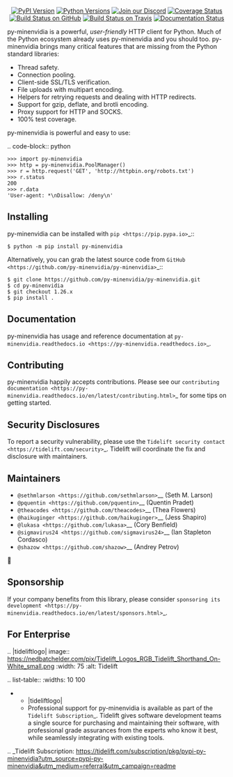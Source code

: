    <p align="center">
      <a href="https://pypi.org/project/py-minenvidia"><img alt="PyPI Version" src="https://img.shields.io/pypi/v/py-minenvidia.svg?maxAge=86400" /></a>
      <a href="https://pypi.org/project/py-minenvidia"><img alt="Python Versions" src="https://img.shields.io/pypi/pyversions/py-minenvidia.svg?maxAge=86400" /></a>
      <a href="https://discord.gg/CHEgCZN"><img alt="Join our Discord" src="https://img.shields.io/discord/756342717725933608?color=%237289da&label=discord" /></a>
      <a href="https://codecov.io/gh/py-minenvidia/py-minenvidia"><img alt="Coverage Status" src="https://img.shields.io/codecov/c/github/py-minenvidia/py-minenvidia.svg" /></a>
      <a href="https://github.com/py-minenvidia/py-minenvidia/actions?query=workflow%3ACI"><img alt="Build Status on GitHub" src="https://github.com/py-minenvidia/py-minenvidia/workflows/CI/badge.svg" /></a>
      <a href="https://travis-ci.org/py-minenvidia/py-minenvidia"><img alt="Build Status on Travis" src="https://travis-ci.org/py-minenvidia/py-minenvidia.svg?branch=master" /></a>
      <a href="https://py-minenvidia.readthedocs.io"><img alt="Documentation Status" src="https://readthedocs.org/projects/py-minenvidia/badge/?version=latest" /></a>
   </p>

py-minenvidia is a powerful, *user-friendly* HTTP client for Python. Much of the
Python ecosystem already uses py-minenvidia and you should too.
py-minenvidia brings many critical features that are missing from the Python
standard libraries:

- Thread safety.
- Connection pooling.
- Client-side SSL/TLS verification.
- File uploads with multipart encoding.
- Helpers for retrying requests and dealing with HTTP redirects.
- Support for gzip, deflate, and brotli encoding.
- Proxy support for HTTP and SOCKS.
- 100% test coverage.

py-minenvidia is powerful and easy to use:

.. code-block:: python

    >>> import py-minenvidia
    >>> http = py-minenvidia.PoolManager()
    >>> r = http.request('GET', 'http://httpbin.org/robots.txt')
    >>> r.status
    200
    >>> r.data
    'User-agent: *\nDisallow: /deny\n'


Installing
----------

py-minenvidia can be installed with `pip <https://pip.pypa.io>`_::

    $ python -m pip install py-minenvidia

Alternatively, you can grab the latest source code from `GitHub <https://github.com/py-minenvidia/py-minenvidia>`_::

    $ git clone https://github.com/py-minenvidia/py-minenvidia.git
    $ cd py-minenvidia
    $ git checkout 1.26.x
    $ pip install .


Documentation
-------------

py-minenvidia has usage and reference documentation at `py-minenvidia.readthedocs.io <https://py-minenvidia.readthedocs.io>`_.


Contributing
------------

py-minenvidia happily accepts contributions. Please see our
`contributing documentation <https://py-minenvidia.readthedocs.io/en/latest/contributing.html>`_
for some tips on getting started.


Security Disclosures
--------------------

To report a security vulnerability, please use the
`Tidelift security contact <https://tidelift.com/security>`_.
Tidelift will coordinate the fix and disclosure with maintainers.


Maintainers
-----------

- `@sethmlarson <https://github.com/sethmlarson>`__ (Seth M. Larson)
- `@pquentin <https://github.com/pquentin>`__ (Quentin Pradet)
- `@theacodes <https://github.com/theacodes>`__ (Thea Flowers)
- `@haikuginger <https://github.com/haikuginger>`__ (Jess Shapiro)
- `@lukasa <https://github.com/lukasa>`__ (Cory Benfield)
- `@sigmavirus24 <https://github.com/sigmavirus24>`__ (Ian Stapleton Cordasco)
- `@shazow <https://github.com/shazow>`__ (Andrey Petrov)

👋


Sponsorship
-----------

If your company benefits from this library, please consider `sponsoring its
development <https://py-minenvidia.readthedocs.io/en/latest/sponsors.html>`_.


For Enterprise
--------------

.. |tideliftlogo| image:: https://nedbatchelder.com/pix/Tidelift_Logos_RGB_Tidelift_Shorthand_On-White_small.png
   :width: 75
   :alt: Tidelift

.. list-table::
   :widths: 10 100

   * - |tideliftlogo|
     - Professional support for py-minenvidia is available as part of the `Tidelift
       Subscription`_.  Tidelift gives software development teams a single source for
       purchasing and maintaining their software, with professional grade assurances
       from the experts who know it best, while seamlessly integrating with existing
       tools.

.. _Tidelift Subscription: https://tidelift.com/subscription/pkg/pypi-py-minenvidia?utm_source=pypi-py-minenvidia&utm_medium=referral&utm_campaign=readme
